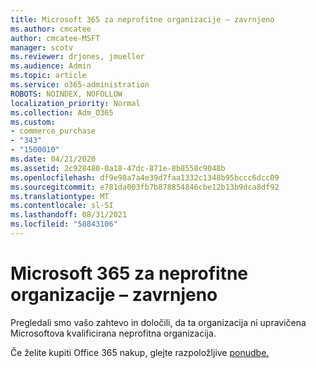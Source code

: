 ```yaml
---
title: Microsoft 365 za neprofitne organizacije – zavrnjeno
ms.author: cmcatee
author: cmcatee-MSFT
manager: scotv
ms.reviewer: drjones, jmueller
ms.audience: Admin
ms.topic: article
ms.service: o365-administration
ROBOTS: NOINDEX, NOFOLLOW
localization_priority: Normal
ms.collection: Adm_O365
ms.custom:
- commerce_purchase
- "343"
- "1500010"
ms.date: 04/21/2020
ms.assetid: 2c928480-0a18-47dc-871e-8b8558c9048b
ms.openlocfilehash: df9e98a7a4e39d7faa1332c1348b95bccc6dcc09
ms.sourcegitcommit: e781da003fb7b878854846cbe12b13b9dca8df92
ms.translationtype: MT
ms.contentlocale: sl-SI
ms.lasthandoff: 08/31/2021
ms.locfileid: "58843106"
---
```

# <a name="microsoft-365-for-nonprofits---declined"></a>Microsoft 365 za neprofitne organizacije – zavrnjeno

Pregledali smo vašo zahtevo in določili, da ta organizacija ni upravičena Microsoftova kvalificirana neprofitna organizacija.
  
Če želite kupiti Office 365 nakup, glejte razpoložljive [ponudbe.](https://portal.office.com/AdminPortal/Home)
